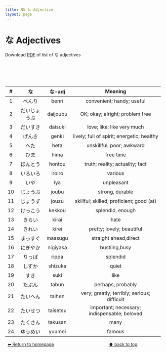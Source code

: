 ```yaml
---
title: N5 な-Adjective
layout: page
---
```


# な Adjectives
Download [PDF](./pdf/N5-な-adjectives.pdf) of list of な adjectives

# &nbsp;

| **#** | **な**       | **な-adj** | **Meaning**                                  |
|:-------:|:--------------:|:------------:|:----------------------------------------------:|
| 1     | べんり       | benri      | convenient; handy; useful                    |
| 2     | だいじょうぶ | daijoubu   | OK; okay; alright; problem free              |
| 3     | だいすき     | daisuki    | love; like; like very much                   |
| 4     | げんき       | genki      | lively; full of spirit; energetic; healthy   |
| 5     | へた         | heta       | unskillful; poor; awkward                    |
| 6     | ひま         | hima       | free time                                    |
| 7     | ほんとう     | hontou     | truth; reality; actuality; fact              |
| 8     | いろいろ     | iroiro     | various                                      |
| 9     | いや         | iya        | unpleasant                                   |
| 10    | じょうぶ     | joubu      | strong, durable                              |
| 11    | じょうず     | jouzu      | skillful; skilled; proficient; good (at)     |
| 12    | けっこう     | kekkou     | splendid, enough                             |
| 13    | きらい       | kirai      | hate                                         |
| 14    | きれい       | kirei      | pretty; lovely; beautiful                    |
| 15    | まっすぐ     | massugu    | straight ahead,direct                        |
| 16    | にぎやか     | nigiyaka   | bustling,busy                                |
| 17    | りっぱ       | rippa      | splendid                                     |
| 18    | しずか       | shizuka    | quiet                                        |
| 19    | すき         | suki       | like                                         |
| 20    | たぶん       | tabun      | perhaps; probably                            |
| 21    | たいへん     | taihen     | very; greatly; terribly; serious; difficult  |
| 22    | たいせつ     | taisetsu   | important; necessary; indispensable; beloved |
| 23    | たくさん     | takusan    | many                                         |
| 24    | ゆうめい     | yuumei     | famous                                       |

&nbsp;
[⬅ Return to homepage](./N5.md)&nbsp;&nbsp;&nbsp;&nbsp;&nbsp;&nbsp;&nbsp;&nbsp;&nbsp;&nbsp;&nbsp;&nbsp;&nbsp;&nbsp;&nbsp;&nbsp;&nbsp;&nbsp;&nbsp;&nbsp;&nbsp;&nbsp;&nbsp;&nbsp;&nbsp;&nbsp;&nbsp;&nbsp;&nbsp;&nbsp;&nbsp;&nbsp;&nbsp;&nbsp;&nbsp;&nbsp;&nbsp;&nbsp;&nbsp;&nbsp;&nbsp;&nbsp;&nbsp;&nbsp;&nbsp;<a href="#">⬆ back to top</a>